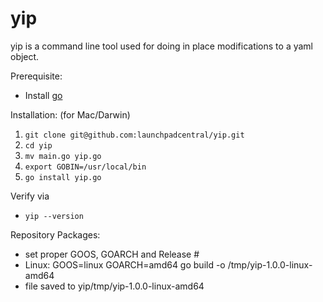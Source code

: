 # yip 

yip is a command line tool used for doing in place modifications to a yaml object.

Prerequisite: 
  * Install [go](https://golang.org/doc/install)

Installation: (for Mac/Darwin)
  1. `git clone git@github.com:launchpadcentral/yip.git`
  2. `cd yip`  
  3. `mv main.go yip.go`
  4. `export GOBIN=/usr/local/bin`
  5. `go install yip.go`
  
Verify via
  * `yip --version`
  
Repository Packages:
  * set proper GOOS, GOARCH and Release #
  * Linux: GOOS=linux GOARCH=amd64 go build -o /tmp/yip-1.0.0-linux-amd64
  * file saved to yip/tmp/yip-1.0.0-linux-amd64
